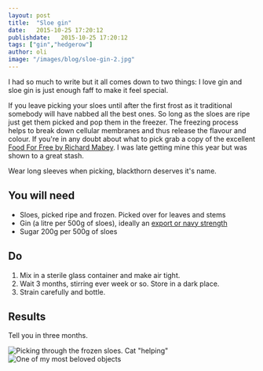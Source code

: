 ```yaml
---
layout: post
title:  "Sloe gin"
date:   2015-10-25 17:20:12
publishdate:   2015-10-25 17:20:12
tags: ["gin","hedgerow"]
author: oli
image: "/images/blog/sloe-gin-2.jpg"
---
```


I had so much to write but it all comes down to two things: I love gin and sloe gin is just enough faff to make it feel special.

If you leave picking your sloes until after the first frost as it traditional somebody will have nabbed all the best ones.  So long as the sloes are ripe just get them picked and pop them in the freezer.  The freezing process helps to break down cellular membranes and thus release the flavour and colour.  If you're in any doubt about what to pick grab a copy of the excellent [Food For Free by Richard Mabey](http://amzn.to/1PLJ1gl).  I was late getting mine this year but was shown to a great stash.

Wear long sleeves when picking, blackthorn deserves it's name.


## You will need

* Sloes, picked ripe and frozen. Picked over for leaves and stems
* Gin (a litre per 500g of sloes), ideally an [export or navy strength](http://amzn.to/1QCDZAU)
* Sugar 200g per 500g of sloes

## Do

1. Mix in a sterile glass container and make air tight.
2. Wait 3 months, stirring ever week or so.  Store in a dark place.
3. Strain carefully and bottle.




## Results

Tell you in three months.



![Picking through the frozen sloes.  Cat "helping"](/images/blog/sloe-gin-1.jpg)
![One of my most beloved objects](/images/blog/sloe-gin-2.jpg)
